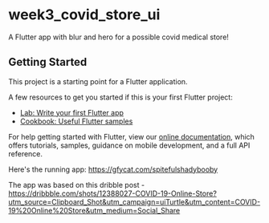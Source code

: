# week3_covid_store_ui

A Flutter app with blur and hero for a possible covid medical store!

## Getting Started

This project is a starting point for a Flutter application.

A few resources to get you started if this is your first Flutter project:

- [Lab: Write your first Flutter app](https://flutter.dev/docs/get-started/codelab)
- [Cookbook: Useful Flutter samples](https://flutter.dev/docs/cookbook)

For help getting started with Flutter, view our
[online documentation](https://flutter.dev/docs), which offers tutorials,
samples, guidance on mobile development, and a full API reference.


Here's the running app:
https://gfycat.com/spitefulshadybooby

The app was based on this dribble post - https://dribbble.com/shots/12388027-COVID-19-Online-Store?utm_source=Clipboard_Shot&utm_campaign=uiTurtle&utm_content=COVID-19%20Online%20Store&utm_medium=Social_Share
